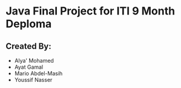 # Java Final Project for ITI 9 Month Deploma

## Created By: 
 - Alya' Mohamed
 - Ayat Gamal
 - Mario Abdel-Masih
 - Youssif Nasser
